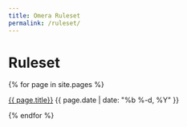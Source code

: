 ```yaml
---
title: Omera Ruleset
permalink: /ruleset/
---
```


# Ruleset


{% for page in site.pages %}
    <p><a href="{{ page.url }}">{{ page.title}}</a>
    <span class="pageDate">{{ page.date | date: "%b %-d, %Y" }}</span>
    </p>
{% endfor %}

